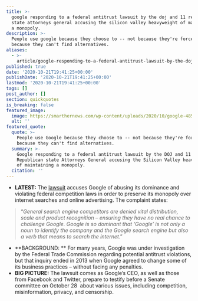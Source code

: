 ```yaml
---
title: >-
  google responding to a federal antitrust lawsuit by the doj and 11 republican
  state attorneys general accusing the silicon valley heavyweight of maintaining
  a monopoly.
description: >-
  People use google because they choose to -- not because they're forced to or
  because they can't find alternatives.
aliases:
  - >-
    article/google-responding-to-a-federal-antitrust-lawsuit-by-the-doj-and-11-republican-state-attorneys-general-accusing-the-silicon-valley-heavyweight-of-maintaining-a-monopoly/
published: true
date: '2020-10-21T19:41:25+00:00'
publishDate: '2020-10-21T19:41:25+00:00'
lastmod: '2020-10-21T19:41:25+00:00'
tags: []
post_author: []
section: quickquotes
is_breaking: false
featured_image:
  image: https://smarthernews.com/wp-content/uploads/2020/10/google-485611_640.png
  alt: ''
featured_quote:
  quote: >-
    People use Google because they choose to -- not because they're forced to or
    because they can't find alternatives.
  summary: >-
    Google responding to a federal antitrust lawsuit by the DOJ and 11
    Republican state Attorneys General accusing the Silicon Valley heavyweight
    of maintaining a monopoly.
  citation: ''
---
```

*   **LATEST:** The [lawsuit](\"https://assets.documentcloud.org/documents/7273457/10-20-20-US-v-Google-Complaint.pdf\") accuses Google of abusing its dominance and violating federal competition laws in order to preserve its monopoly over internet searches and online advertising. The complaint states:

> “_General search engine competitors are denied vital distribution, scale and product recognition – ensuring they have no real chance to challenge Google. Google is so dominant that ‘Google’ is not only a noun to identify the company and the Google search engine but also a verb that means to search the internet_.”

*   **BACKGROUND: ** For many years, Google was under investigation by the Federal Trade Commission regarding potential antitrust violations, but that inquiry ended in 2013 when Google agreed to change some of its business practices – without facing any penalties.
*   **BIG PICTURE:** The lawsuit comes as Google’s CEO, as well as those from Facebook and Twitter, prepare to testify before a Senate committee on October 28  about various issues, including competition, misinformation, privacy, and censorship.